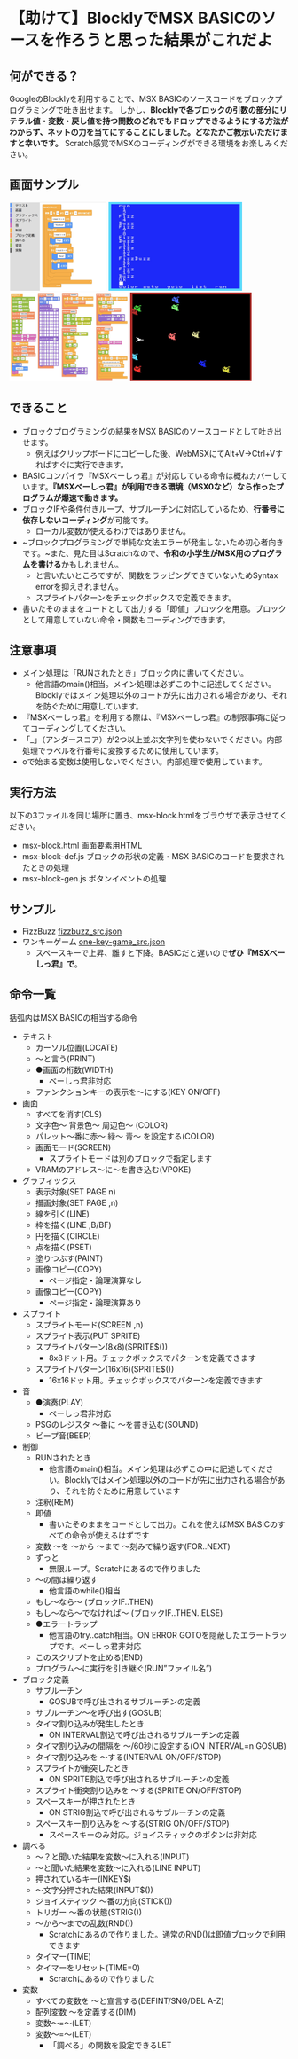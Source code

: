 # 【助けて】BlocklyでMSX BASICのソースを作ろうと思った結果がこれだよ

## 何ができる？
GoogleのBlocklyを利用することで、MSX BASICのソースコードをブロックプログラミングで吐き出せます。
しかし、**Blocklyで各ブロックの引数の部分にリテラル値・変数・戻し値を持つ関数のどれでもドロップできるようにする方法がわからず、ネットの力を当てにすることにしました。どなたかご教示いただけますと幸いです。**
Scratch感覚でMSXのコーディングができる環境をお楽しみください。

## 画面サンプル
<p>
<img src="./data/fizzbuzz_src.jpg" alt="ソース" height="160">
<img src="./data/fizzbuzz_scr.jpg" alt="実行結果" height="160">
<img src="./data/one-key-game_src.jpg" alt="ソース" height="160">
<img src="./data/one-key-game_scr.jpg" alt="実行結果" height="160">
</p>

## できること
- ブロックプログラミングの結果をMSX BASICのソースコードとして吐き出せます。
  - 例えばクリップボードにコピーした後、WebMSXにてAlt+V→Ctrl+Vすればすぐに実行できます。
- BASICコンパイラ『MSXべーしっ君』が対応している命令は概ねカバーしています。**『MSXべーしっ君』が利用できる環境（MSX0など）なら作ったプログラムが爆速で動きます。**
- ブロックIFや条件付きループ、サブルーチンに対応しているため、**行番号に依存しないコーディング**が可能です。
  - ローカル変数が使えるわけではありません。
- ~ブロックプログラミングで単純な文法エラーが発生しないため初心者向きです。~また、見た目はScratchなので、**令和の小学生がMSX用のプログラムを書ける**かもしれません。
  - と言いたいところですが、関数をラッピングできていないためSyntax errorを抑えきれません。
  - スプライトパターンをチェックボックスで定義できます。
- 書いたそのままをコードとして出力する「即値」ブロックを用意。ブロックとして用意していない命令・関数もコーディングできます。

## 注意事項
- メイン処理は「RUNされたとき」ブロック内に書いてください。
  - 他言語のmain()相当。メイン処理は必ずこの中に記述してください。Blocklyではメイン処理以外のコードが先に出力される場合があり、それを防ぐために用意しています。
- 『MSXべーしっ君』を利用する際は、『MSXべーしっ君』の制限事項に従ってコーディングしてください。
- 「_」（アンダースコア）が2つ以上並ぶ文字列を使わないでください。内部処理でラベルを行番号に変換するために使用しています。
- oで始まる変数は使用しないでください。内部処理で使用しています。

## 実行方法
以下の3ファイルを同じ場所に置き、msx-block.htmlをブラウザで表示させてください。
- msx-block.html 画面要素用HTML
- msx-block-def.js ブロックの形状の定義・MSX BASICのコードを要求されたときの処理
- msx-block-gen.js ボタンイベントの処理

## サンプル
- FizzBuzz <a href="./sample/fizzbuzz_src.json">fizzbuzz_src.json</a>
- ワンキーゲーム <a href="./sample/one-key-game_src.json">one-key-game_src.json</a>
  - スペースキーで上昇、離すと下降。BASICだと遅いので**ぜひ『MSXべーしっ君』で**。

## 命令一覧 
括弧内はMSX BASICの相当する命令
- テキスト
  - カーソル位置(LOCATE)
  - ～と言う(PRINT)
  - ●画面の桁数(WIDTH)  
    - べーしっ君非対応
  - ファンクションキーの表示を～にする(KEY ON/OFF)
- 画面
  - すべてを消す(CLS)
  - 文字色～ 背景色～ 周辺色～ (COLOR)
  - パレット～番に赤～ 緑～ 青～ を設定する(COLOR)
  - 画面モード(SCREEN)
    - スプライトモードは別のブロックで指定します
  - VRAMのアドレス～に～を書き込む(VPOKE)
- グラフィックス
  - 表示対象(SET PAGE n)
  - 描画対象(SET PAGE ,n)
  - 線を引く(LINE)
  - 枠を描く(LINE ,B/BF)
  - 円を描く(CIRCLE)
  - 点を描く(PSET)
  - 塗りつぶす(PAINT)
  - 画像コピー(COPY)
    - ページ指定・論理演算なし
  - 画像コピー(COPY)
    - ページ指定・論理演算あり
- スプライト
  - スプライトモード(SCREEN ,n)
  - スプライト表示(PUT SPRITE)
  - スプライトパターン(8x8)(SPRITE$())
    - 8x8ドット用。チェックボックスでパターンを定義できます
  - スプライトパターン(16x16)(SPRITE$())
    - 16x16ドット用。チェックボックスでパターンを定義できます
- 音
  - ●演奏(PLAY) 
    - べーしっ君非対応
  - PSGのレジスタ ～番に ～を書き込む(SOUND)
  - ビープ音(BEEP)
- 制御
  - RUNされたとき
    - 他言語のmain()相当。メイン処理は必ずこの中に記述してください。Blocklyではメイン処理以外のコードが先に出力される場合があり、それを防ぐために用意しています
  - 注釈(REM)
  - 即値
    - 書いたそのままをコードとして出力。これを使えばMSX BASICのすべての命令が使えるはずです
  - 変数 ～を ～から ～まで ～刻みで繰り返す(FOR..NEXT)
  - ずっと
    - 無限ループ。Scratchにあるので作りました
  - ～の間は繰り返す
    - 他言語のwhile()相当
  - もし～なら～ (ブロックIF..THEN)
  - もし～なら～でなければ～ (ブロックIF..THEN..ELSE)
  - ●エラートラップ
    - 他言語のtry..catch相当。ON ERROR GOTOを隠蔽したエラートラップです。べーしっ君非対応
  - このスクリプトを止める(END)
  - プログラム～に実行を引き継ぐ(RUN”ファイル名”)
- ブロック定義
  - サブルーチン
    - GOSUBで呼び出されるサブルーチンの定義
  - サブルーチン～を呼び出す(GOSUB)
  - タイマ割り込みが発生したとき
    - ON INTERVAL割込で呼び出されるサブルーチンの定義
  - タイマ割り込みの間隔を ～/60秒に設定する(ON INTERVAL=n GOSUB)
  - タイマ割り込みを ～する(INTERVAL ON/OFF/STOP)
  - スプライトが衝突したとき
    - ON SPRITE割込で呼び出されるサブルーチンの定義
  - スプライト衝突割り込みを ～する(SPRITE ON/OFF/STOP)
  - スペースキーが押されたとき
    - ON STRIG割込で呼び出されるサブルーチンの定義
  - スペースキー割り込みを ～する(STRIG ON/OFF/STOP)
    - スペースキーのみ対応。ジョイスティックのボタンは非対応
- 調べる
  - ～？と聞いた結果を変数～に入れる(INPUT)
  - ～と聞いた結果を変数～に入れる(LINE INPUT)
  - 押されているキー(INKEY$)
  - ～文字分押された結果(INPUT$())
  - ジョイスティック ～番の方向(STICK())
  - トリガー ～番の状態(STRIG())
  - ～から～までの乱数(RND())
    - Scratchにあるので作りました。通常のRND()は即値ブロックで利用できます
  - タイマー(TIME)
  - タイマーをリセット(TIME=0)
    - Scratchにあるので作りました
- 変数
  - すべての変数を ～と宣言する(DEFINT/SNG/DBL A-Z)
  - 配列変数 ～を定義する(DIM)
  - 変数～=～(LET)
  - 変数～=～(LET)
    - 「調べる」の関数を設定できるLET


